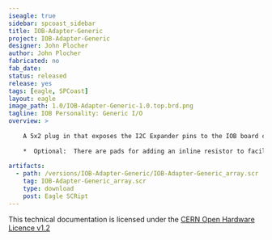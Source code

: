 ```yaml
---
iseagle: true
sidebar: spcoast_sidebar
title: IOB-Adapter-Generic
project: IOB-Adapter-Generic
designer: John Plocher
author: John Plocher
fabricated: no
fab_date: 
status: released
release: yes
tags: [eagle, SPCoast]
layout: eagle
image_path: 1.0/IOB-Adapter-Generic-1.0.top.brd.png
tagline: IOB Personality: Generic I/O
overview: >
    
    A 5x2 plug in that exposes the I2C Expander pins to the IOB board connector
    
    *  Optional:  There are pads for adding an inline resistor to facilitate driving LEDs directly freom the expander.  Their use requires traces (marked on board) to be cut.
    
artifacts:
  - path: /versions/IOB-Adapter-Generic/IOB-Adapter-Generic_array.scr
    tag: IOB-Adapter-Generic_array.scr
    type: download
    post: Eagle SCRipt
---
```



This technical documentation is licensed under the [CERN Open Hardware Licence v1.2](http://www.ohwr.org/attachments/2388/cern_ohl_v_1_2.txt)
